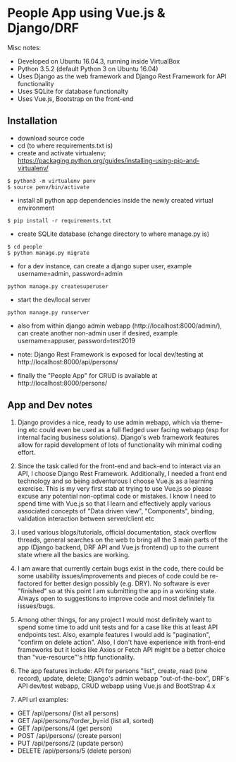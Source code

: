 People App using Vue.js & Django/DRF
====================================

Misc notes:
-   Developed on Ubuntu 16.04.3, running inside VirtualBox
-   Python 3.5.2 (default Python 3 on Ubuntu 16.04)
-   Uses Django as the web framework and Django Rest Framework for API functionality
-   Uses SQLite for database functionalty
-   Uses Vue.js, Bootstrap on the front-end

Installation
------------
-   download source code
-   cd (to where requirements.txt is)
-   create and activate virtualenv; https://packaging.python.org/guides/installing-using-pip-and-virtualenv/
``` {.sourceCode .bash}
$ python3 -m virtualenv penv
$ source penv/bin/activate
```

-   install all python app dependencies inside the newly created virtual environment
``` {.sourceCode .bash}
$ pip install -r requirements.txt
```

-   create SQLite database (change directory to where manage.py is)
``` {.sourceCode .bash}
$ cd people
$ python manage.py migrate
```

-   for a dev instance, can create a django super user, example username=admin, password=admin
``` {.sourceCode .bash}
python manage.py createsuperuser
```
-   start the dev/local server
``` {.sourceCode .bash}
python manage.py runserver
```

-   also from within django admin webapp (http://localhost:8000/admin/), can create another non-admin user if desired, example username=appuser, password=test2019

-   note: Django Rest Framework is exposed for local dev/testing at http://localhost:8000/api/persons/

-   finally the "People App" for CRUD is available at http://localhost:8000/persons/

App and Dev notes
-----------------
1.  Django provides a nice, ready to use admin webapp, which via theme-ing etc could even be used as a full fledged user facing webapp
(esp for internal facing business solutions). Django's web framework features allow for rapid development of lots of functionality wih
minimal coding effort.

2.  Since the task called for the front-end and back-end to interact via an API, I choose Django Rest Framework. Additionally, I needed
a front end technology and so being adventurous I choose Vue.js as a learning exercise. This is my very first stab at trying to use Vue.js
so please excuse any potential non-optimal code or mistakes. I know I need to spend time with Vue.js so that I learn and effectively
apply various associated concepts of "Data driven view", "Components", binding, validation interaction between server/client etc

3.  I used various blogs/tutorials, official documentation, stack overflow threads, general searches on the web to bring all the 3 main parts
of the app (Django backend, DRF API and Vue.js frontend) up to the current state where all the basics are working.

4.  I am aware that currently certain bugs exist in the code, there could be some usability issues/improvements and pieces of code could be re-factored
for better design possibly (e.g. DRY). No software is ever "finished" so at this point I am submitting the app in a working state.
Always open to suggestions to improve code and most definitely fix issues/bugs.

5.  Among other things, for any project I would most definitely want to spend some time to add unit tests and for a case like this at least
API endpoints test. Also, example features I would add is "pagination", "confirm on delete action". Also, I don't have experience with front-end
frameworks but it looks like Axios or Fetch API might be a better choice than "vue-resource"'s http functionality.

6.  The app features include: API for persons "list", create, read (one record), update, delete; Django's admin webapp "out-of-the-box",
DRF's API dev/test webapp, CRUD webapp using Vue.js and BootStrap 4.x

7.  API url examples:
-   GET /api/persons/              (list all persons)
-   GET /api/persons/?order_by=id  (list all, sorted)
-   GET /api/persons/4             (get person)
-   POST /api/persons/             (create person)
-   PUT /api/persons/2             (update person)
-   DELETE /api/persons/5          (delete person)

